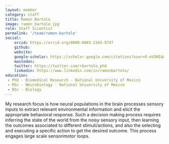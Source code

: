 ```yaml
---
layout: member
category: staff
title: Ramon Bartolo
image: ramon_bartolo.jpg
role: Staff Scientist
permalink: '/team/ramon-bartolo'
social:
    orcid: https://orcid.org/0000-0003-2165-9747
    github: 
    website: 
    google-scholar: https://scholar.google.com/citations?user=O-eVONIAAAAJ&hl=en
    mastodon: 
    twitter: https://twitter.com/rbartolo_phd
    linkedin: https://www.linkedin.com/in/ramonbartolo/
education:
 - PhD - Biomedical Research - National University of Mexico
 - MSc - Neurobiology - National University of Mexico
 - BSc - Biology
---
```


My research focus is how neural populations in the brain processes sensory inputs to extract relevant environmental information and elicit the appropriate behavioral response. Such a decision making process requires inferring the state of the world from the noisy sensory input, then learning the outcomes associated to different stimuli/actions, and also the selecting and executing a specific action to get the desired outcome. This process engages large scale sensorimotor loops.
